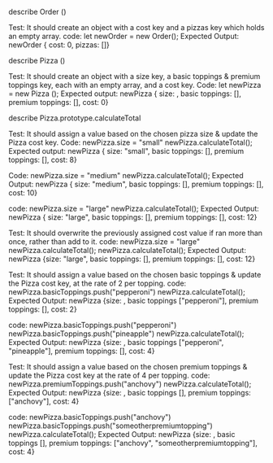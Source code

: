 describe Order ()

Test: It should create an object with a cost key and a pizzas key which holds an empty array.
code: let newOrder = new Order();
Expected Output: newOrder { cost: 0, pizzas: []}

describe Pizza ()

Test: It should create an object with a size key, a basic toppings & premium toppings key, each with an empty array, and a cost key.
Code: let newPizza = new Pizza ();
Expected output: newPizza { size: , basic toppings: [], premium toppings: [], cost: 0}


describe Pizza.prototype.calculateTotal

Test: It should assign a value based on the chosen pizza size & update the Pizza cost key.
Code: 
newPizza.size = "small"
newPizza.calculateTotal();
Expected output: newPizza { size: "small", basic toppings: [], premium toppings: [], cost: 8}

Code: 
newPizza.size = "medium"
newPizza.calculateTotal();
Expected Output: newPizza { size: "medium", basic toppings: [], premium toppings: [], cost: 10}

code: 
newPizza.size = "large"
newPizza.calculateTotal();
Expected Output: newPizza { size: "large", basic toppings: [], premium toppings: [], cost: 12}

Test: It should overwrite the previously assigned cost value if ran more than once, rather than add to it.
code: newPizza.size = "large"
newPizza.calculateTotal();
newPizza.calculateTotal();
Expected Output: newPizza {size: "large", basic toppings: [], premium toppings: [], cost: 12}

Test: It should assign a value based on the chosen basic toppings & update the Pizza cost key, at the rate of 2 per topping.
code: newPizza.basicToppings.push("pepperoni")
newPizza.calculateTotal();
Expected Output: newPizza {size: , basic toppings ["pepperoni"], premium toppings: [], cost: 2}

code: newPizza.basicToppings.push("pepperoni")
newPizza.basicToppings.push("pineapple")
newPizza.calculateTotal();
Expected Output: newPizza {size: , basic toppings ["pepperoni", "pineapple"], premium toppings: [], cost: 4}


Test: It should assign a value based on the chosen premium toppings & update the Pizza cost key at the rate of 4 per topping.
code: newPizza.premiumToppings.push("anchovy")
newPizza.calculateTotal();
Expected Output: newPizza {size: , basic toppings [], premium toppings: ["anchovy"], cost: 4}

code: newPizza.basicToppings.push("anchovy")
newPizza.basicToppings.push("someotherpremiumtopping")
newPizza.calculateTotal();
Expected Output: newPizza {size: , basic toppings [], premium toppings: ["anchovy", "someotherpremiumtopping"], cost: 4}
